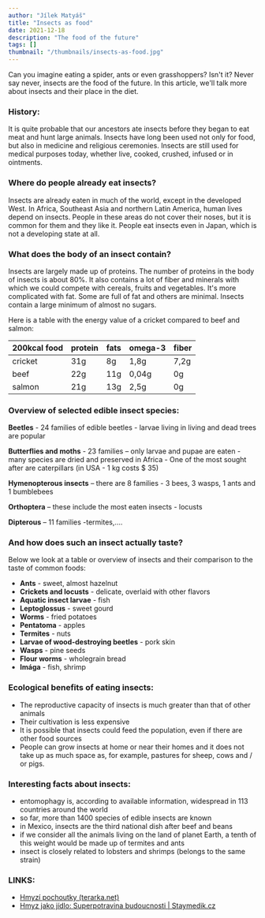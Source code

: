 ```yaml
---
author: "Jílek Matyáš"
title: "Insects as food"
date: 2021-12-18
description: "The food of the future"
tags: []
thumbnail: "/thumbnails/insects-as-food.jpg"
---
```

Can you imagine eating a spider, ants or even grasshoppers? Isn't it? Never say never, insects are the food of the future. In this article, we'll talk more about insects and their place in the diet.

### History: 
It is quite probable that our ancestors ate insects before they began to eat meat and hunt large animals. Insects have long been used not only for food, but also in medicine and religious ceremonies. Insects are still used for medical purposes today, whether live, cooked, crushed, infused or in ointments.

### Where do people already eat insects? 
Insects are already eaten in much of the world, except in the developed West. In Africa, Southeast Asia and northern Latin America, human lives depend on insects. People in these areas do not cover their noses, but it is common for them and they like it. People eat insects even in Japan, which is not a developing state at all.

### What does the body of an insect contain?
Insects are largely made up of proteins. The number of proteins in the body of insects is about 80%. It also contains a lot of fiber and minerals with which we could compete with cereals, fruits and vegetables. It's more complicated with fat. Some are full of fat and others are minimal. Insects contain a large minimum of almost no sugars.

Here is a table with the energy value of a cricket compared to beef and salmon:

| 200kcal food | protein | fats | omega-3 | fiber |
|--------------|---------|------|---------|-------|
| cricket      | 31g     | 8g   | 1,8g    | 7,2g  |
| beef         | 22g     | 11g  | 0,04g   | 0g    |
| salmon       | 21g     | 13g  | 2,5g    | 0g    |

### Overview of selected edible insect species:
**Beetles** - 24 families of edible beetles - larvae living in living and dead trees are popular

**Butterflies and moths** - 23 families – only larvae and pupae are eaten - many species are dried and preserved in Africa - One of the most sought after are caterpillars (in USA - 1 kg costs $ 35)

**Hymenopterous insects** – there are 8 families - 3 bees, 3 wasps, 1 ants and 1 bumblebees

**Orthoptera** – these include the most eaten insects - locusts

**Dipterous** – 11 families -termites,….

### And how does such an insect actually taste?
Below we look at a table or overview of insects and their comparison to the taste of common foods:
- **Ants** - sweet, almost hazelnut
- **Crickets and locusts** - delicate, overlaid with other flavors
- **Aquatic insect larvae** - fish
- **Leptoglossus** - sweet gourd
- **Worms** - fried potatoes
- **Pentatoma** - apples
- **Termites** - nuts
- **Larvae of wood-destroying beetles** - pork skin
- **Wasps** - pine seeds
- **Flour worms** - wholegrain bread
- **Imága** - fish, shrimp

### Ecological benefits of eating insects:
- The reproductive capacity of insects is much greater than that of other animals
- Their cultivation is less expensive
- It is possible that insects could feed the population, even if there are other food sources
- People can grow insects at home or near their homes and it does not take up as much space as, for example, pastures for sheep, cows and / or pigs.

### Interesting facts about insects:
- entomophagy is, according to available information, widespread in 113 countries around the world 
- so far, more than 1400 species of edible insects are known 
- in Mexico, insects are the third national dish after beef and beans 
- if we consider all the animals living on the land of planet Earth, a tenth of this weight would be made up of termites and ants 
- insect is closely related to lobsters and shrimps (belongs to the same strain)

### LINKS: 
- [Hmyzí pochoutky (terarka.net)](https://terarka.net/clanky/2-hmyzi-pochoutky)
- [Hmyz jako jídlo: Superpotravina budoucnosti | Staymedik.cz](https://staymedik.cz/clanky/hmyz-jidlo/)